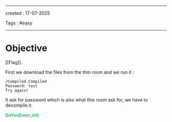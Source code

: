- - - 
created : 17-07-2025 

Tags : #easy  
- - - 
# Objective

[[Flag]].

First we download the files from the thm room and we run it :

```
/Compiled.Compiled
Password: test
Try again!         
```

It ask for password which is also what this room ask for, we have to decompile it.

<span style="color: rgb(45, 194, 107);">**DoYouEven_init**</span>
